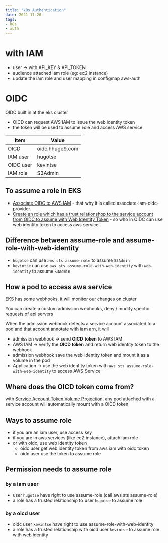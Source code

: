 ```yaml
---
title: "k8s Authentication"
date: 2021-11-26
tags:
- k8s
- auth
---
```


# with IAM

* user -> with API_KEY & API_TOKEN
* audience attached iam role (eg: ec2 instance)
* update the iam role and user mapping in configmap aws-auth

# OIDC

OIDC built in at the eks cluster

* OICD can request AWS IAM to issue the web identity token
* the token will be used to assume role and access AWS service

| Item | Value |
| --- | --- |
| OICD | oidc.hhuge9.com |
| IAM user | hugotse |
| OIDC user | kevintse |
| IAM role | S3Admin |

## To assume a role in EKS

* [Associate OIDC to AWS IAM](https://docs.aws.amazon.com/eks/latest/userguide/enable-iam-roles-for-service-accounts.html) - that why it is called associate-iam-oidc-provider.
* [Create an role which has a trust relationshop to the service account from OIDC to assume with Web Identity Token](https://docs.aws.amazon.com/eks/latest/userguide/cluster-autoscaler.html#ca-create-policy) - so  who in OIDC can use web identity token to access aws service

## Difference between assume-role and assume-role-with-web-identity

* `hugotse` can use `aws sts assume-role` to assume `S3Admin`
* `kevintse` can use `aws sts assume-role-with-web-identity` with `web-identity` to assume `S3Admin`

## How a pod to access aws service

EKS has some [webhooks](https://kubernetes.io/docs/reference/access-authn-authz/extensible-admission-controllers/), it will monitor our changes on cluster

You can create a custom admission webhooks, deny / modify specfic requests of api servers

When the admission webhook detects a service account associated to a pod and that account annotate with iam arn, it will

* admission webhook -> send **OICD token** to AWS IAM 
* AWS IAM -> verify the **OICD token** and return web identity token to the webhook
* admission webhook save the web identity token and mount it as a volume in the pod
* Application -> use the web identity token with `aws sts assume-role-with-web-identity` to access AWS Service

## Where does the OICD token come from?

with [Service Account Token Volume Projection](https://kubernetes.io/docs/tasks/configure-pod-container/configure-service-account/#service-account-token-volume-projection), any pod attached with a service account will automatically mount with a OICD token

## Ways to assume role 

* if you are an iam user, use access key
* if you are in aws services (like ec2 instance), attach iam role
* or with oidc, use web identity token
  * oidc user get web identity token from aws iam with oidc token
  * oidc user use the token to assume role

## Permission needs to assume role

### by a iam user

* user `hugotse` have right to use assume-role (call aws sts assume-role)
* a role has a trusted relationship to user `hugotse` to assume role

### by a oicd user

* oidc user `kevintse` have right to use assume-role-with-web-identity
* a role has a trusted relationship with oicd user `kevintse` to assume role with web identity
